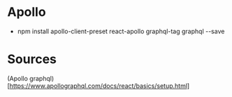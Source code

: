# Apollo

* npm install apollo-client-preset react-apollo graphql-tag graphql --save

# Sources

(Apollo graphql)[https://www.apollographql.com/docs/react/basics/setup.html]